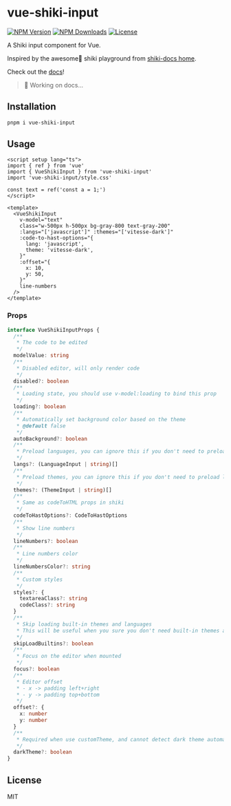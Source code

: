 # vue-shiki-input

<a href="https://www.npmjs.com/package/vue-shiki-input" target="_blank" rel="noopener noreferrer"><img src="https://badgen.net/npm/v/vue-shiki-input" alt="NPM Version" /></a>
<a href="https://www.npmjs.com/package/vue-shiki-input" target="_blank" rel="noopener noreferrer"><img src="https://badgen.net/npm/dt/vue-shiki-input" alt="NPM Downloads" /></a>
<a href="https://github.com/alexzhang1030/vue-shiki-input/blob/main/LICENSE" target="_blank" rel="noopener noreferrer"><img src="https://badgen.net/github/license/alexzhang1030/vue-shiki-input" alt="License" /></a>

A Shiki input component for Vue.

Inspired by the awesome🤩 shiki playground from [shiki-docs home](https://shiki.style/).

Check out the [docs](https://vue-shiki-input.vercel.app/)!

> 🔨 Working on docs...

## Installation

```bash
pnpm i vue-shiki-input
```

## Usage

```vue
<script setup lang="ts">
import { ref } from 'vue'
import { VueShikiInput } from 'vue-shiki-input'
import 'vue-shiki-input/style.css'

const text = ref('const a = 1;')
</script>

<template>
  <VueShikiInput
    v-model="text"
    class="w-500px h-500px bg-gray-800 text-gray-200"
    :langs="['javascript']" :themes="['vitesse-dark']"
    :code-to-hast-options="{
      lang: 'javascript',
      theme: 'vitesse-dark',
    }"
    :offset="{
      x: 10,
      y: 50,
    }"
    line-numbers
  />
</template>
```

### Props

```ts
interface VueShikiInputProps {
  /**
   * The code to be edited
   */
  modelValue: string
  /**
   * Disabled editor, will only render code
   */
  disabled?: boolean
  /**
   * Loading state, you should use v-model:loading to bind this prop
   */
  loading?: boolean
  /**
   * Automatically set background color based on the theme
   * @default false
   */
  autoBackground?: boolean
  /**
   * Preload languages, you can ignore this if you don't need to preload languages
   */
  langs?: (LanguageInput | string)[]
  /**
   * Preload themes, you can ignore this if you don't need to preload languages
   */
  themes?: (ThemeInput | string)[]
  /**
   * Same as codeToHTML props in shiki
   */
  codeToHastOptions?: CodeToHastOptions
  /**
   * Show line numbers
   */
  lineNumbers?: boolean
  /**
   * Line numbers color
   */
  lineNumbersColor?: string
  /**
   * Custom styles
   */
  styles?: {
    textareaClass?: string
    codeClass?: string
  }
  /**
   * Skip loading built-in themes and languages
   * This will be useful when you sure you don't need built-in themes and languages
   */
  skipLoadBuiltins?: boolean
  /**
   * Focus on the editor when mounted
   */
  focus?: boolean
  /**
   * Editor offset
   * - x -> padding left+right
   * - y -> padding top+bottom
   */
  offset?: {
    x: number
    y: number
  }
  /**
   * Required when use customTheme, and cannot detect dark theme automatically (by type in theme)
   */
  darkTheme?: boolean
}
```

## License

MIT
